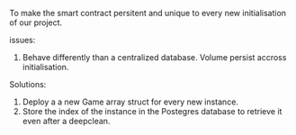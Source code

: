To make the smart contract persitent and unique to every new initialisation of our project.

issues:
1. Behave differently than a centralized database. Volume persist accross initialisation.


Solutions:
1. Deploy a a new Game array struct for every new instance.
2. Store the index of the instance in the Postegres database to retrieve it even after a deepclean.